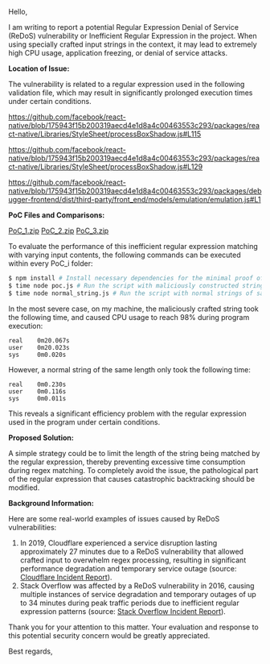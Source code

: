 Hello,

I am writing to report a potential Regular Expression Denial of Service (ReDoS) vulnerability or Inefficient Regular Expression in the project. When using specially crafted input strings in the context, it may lead to extremely high CPU usage, application freezing, or denial of service attacks.

**Location of Issue:**

The vulnerability is related to a regular expression used in the following validation file, which may result in significantly prolonged execution times under certain conditions.

https://github.com/facebook/react-native/blob/175943f15b200319aecd4e1d8a4c00463553c293/packages/react-native/Libraries/StyleSheet/processBoxShadow.js#L115

https://github.com/facebook/react-native/blob/175943f15b200319aecd4e1d8a4c00463553c293/packages/react-native/Libraries/StyleSheet/processBoxShadow.js#L129

https://github.com/facebook/react-native/blob/175943f15b200319aecd4e1d8a4c00463553c293/packages/debugger-frontend/dist/third-party/front_end/models/emulation/emulation.js#L1

**PoC Files and Comparisons:**

[PoC_1.zip](https://github.com/user-attachments/files/17349253/PoC_1.zip)
[PoC_2.zip](https://github.com/user-attachments/files/17349254/PoC_2.zip)
[PoC_3.zip](https://github.com/user-attachments/files/17349255/PoC_3.zip)

To evaluate the performance of this inefficient regular expression matching with varying input contents, the following commands can be executed within every PoC_i folder:

```bash
$ npm install # Install necessary dependencies for the minimal proof of concept environment.
$ time node poc.js # Run the script with maliciously constructed string and record the running time.
$ time node normal_string.js # Run the script with normal strings of same length and record the running time.
```

In the most severe case, on my machine, the maliciously crafted string took the following time, and caused CPU usage to reach 98% during program execution:

```
real    0m20.067s
user    0m20.023s
sys     0m0.020s
```

However, a normal string of the same length only took the following time:

```
real    0m0.230s
user    0m0.116s
sys     0m0.011s
```

This reveals a significant efficiency problem with the regular expression used in the program under certain conditions.

**Proposed Solution:**

A simple strategy could be to limit the length of the string being matched by the regular expression, thereby preventing excessive time consumption during regex matching. To completely avoid the issue, the pathological part of the regular expression that causes catastrophic backtracking should be modified.

**Background Information:**

Here are some real-world examples of issues caused by ReDoS vulnerabilities:

1. In 2019, Cloudflare experienced a service disruption lasting approximately 27 minutes due to a ReDoS vulnerability that allowed crafted input to overwhelm regex processing, resulting in significant performance degradation and temporary service outage (source: [Cloudflare Incident Report](https://blog.cloudflare.com/details-of-the-cloudflare-outage-on-july-2-2019/)).
2. Stack Overflow was affected by a ReDoS vulnerability in 2016, causing multiple instances of service degradation and temporary outages of up to 34 minutes during peak traffic periods due to inefficient regular expression patterns (source: [Stack Overflow Incident Report](http://stackstatus.net/post/147710624694/outage-postmortem-july-20-2016)).

Thank you for your attention to this matter. Your evaluation and response to this potential security concern would be greatly appreciated.

Best regards,